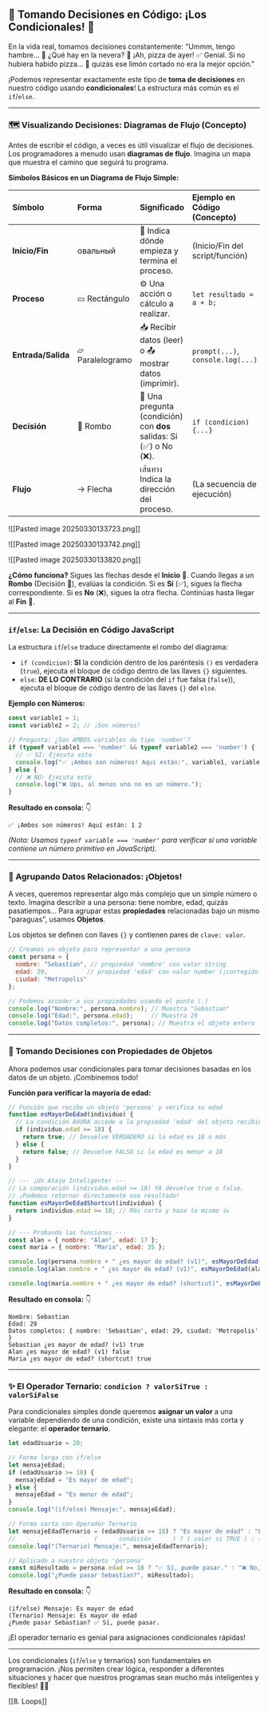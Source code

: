 
## 🤔 Tomando Decisiones en Código: ¡Los Condicionales! 🚦

En la vida real, tomamos decisiones constantemente: "Ummm, tengo hambre... 🍕 ¿Qué hay en la nevera? 🤔 ¡Ah, pizza de ayer! ✅ Genial. Si no hubiera habido pizza... 🍋 quizás ese limón cortado no era la mejor opción."

¡Podemos representar exactamente este tipo de **toma de decisiones** en nuestro código usando **condicionales**! La estructura más común es el `if`/`else`.

---

### 🗺️ Visualizando Decisiones: Diagramas de Flujo (Concepto)

Antes de escribir el código, a veces es útil visualizar el flujo de decisiones. Los programadores a menudo usan **diagramas de flujo**. Imagina un mapa que muestra el camino que seguirá tu programa.

**Símbolos Básicos en un Diagrama de Flujo Simple:**

| Símbolo        | Forma        | Significado                                      | Ejemplo en Código (Concepto) |
| :------------- | :----------- | :----------------------------------------------- | :--------------------------- |
| **Inicio/Fin** |  овальный       | 🏁 Indica dónde empieza y termina el proceso.     | (Inicio/Fin del script/función) |
| **Proceso**    | ▭ Rectángulo | ⚙️ Una acción o cálculo a realizar.             | `let resultado = a + b;`     |
| **Entrada/Salida** | ▱ Paralelogramo | 📥 Recibir datos (leer) o 📤 mostrar datos (imprimir). | `prompt(...)`, `console.log(...)` |
| **Decisión**   | 💎 Rombo       | 🤔 Una pregunta (condición) con **dos** salidas: Sí (✅) o No (❌). | `if (condicion) {...}`       |
| **Flujo**      | → Flecha     |  เส้นทาง Indica la dirección del proceso.         | (La secuencia de ejecución) |
![[Pasted image 20250330133723.png]]

![[Pasted image 20250330133742.png]]

![[Pasted image 20250330133820.png]]

**¿Cómo funciona?** Sigues las flechas desde el **Inicio** 🏁. Cuando llegas a un **Rombo** (Decisión 💎), evalúas la condición. Si es **Sí** (✅), sigues la flecha correspondiente. Si es **No** (❌), sigues la otra flecha. Continúas hasta llegar al **Fin** 🏁.

---

### `if`/`else`: La Decisión en Código JavaScript

La estructura `if`/`else` traduce directamente el rombo del diagrama:

*   `if (condicion)`: **SI** la condición dentro de los paréntesis `()` es verdadera (`true`), ejecuta el bloque de código dentro de las llaves `{}` siguientes.
*   `else`: **DE LO CONTRARIO** (si la condición del `if` fue falsa (`false`)), ejecuta el bloque de código dentro de las llaves `{}` del `else`.

**Ejemplo con Números:**

```javascript
const variable1 = 1;
const variable2 = 2; // ¡Son números!

// Pregunta: ¿Son AMBOS variables de tipo 'number'?
if (typeof variable1 === 'number' && typeof variable2 === 'number') {
  // ✅ SÍ: Ejecuta esto
  console.log("✅ ¡Ambos son números! Aquí están:", variable1, variable2);
} else {
  // ❌ NO: Ejecuta esto
  console.log("❌ Ups, al menos uno no es un número.");
}
```

**Resultado en consola:** 👇
```
✅ ¡Ambos son números! Aquí están: 1 2
```
*(Nota: Usamos `typeof variable === 'number'` para verificar si una variable contiene un número primitivo en JavaScript).*

---

### 👤 Agrupando Datos Relacionados: ¡Objetos!

A veces, queremos representar algo más complejo que un simple número o texto. Imagina describir a una persona: tiene nombre, edad, quizás pasatiempos... Para agrupar estas **propiedades** relacionadas bajo un mismo "paraguas", usamos **Objetos**.

Los objetos se definen con llaves `{}` y contienen pares de `clave: valor`.

```javascript
// Creamos un objeto para representar a una persona
const persona = {
  nombre: "Sebastian", // propiedad 'nombre' con valor string
  edad: 29,           // propiedad 'edad' con valor number (¡corregido!)
  ciudad: "Metropolis"
};

// Podemos acceder a sus propiedades usando el punto (.)
console.log("Nombre:", persona.nombre); // Muestra "Sebastian"
console.log("Edad:", persona.edad);     // Muestra 29
console.log("Datos completos:", persona); // Muestra el objeto entero
```

---

### 🚦 Tomando Decisiones con Propiedades de Objetos

Ahora podemos usar condicionales para tomar decisiones basadas en los datos de un objeto. ¡Combinemos todo!

**Función para verificar la mayoría de edad:**

```javascript
// Función que recibe un objeto 'persona' y verifica su edad
function esMayorDeEdad(individuo) {
  // La condición AHORA accede a la propiedad 'edad' del objeto recibido
  if (individuo.edad >= 18) {
    return true; // Devuelve VERDADERO si la edad es 18 o más
  } else {
    return false; // Devuelve FALSO si la edad es menor a 18
  }
}

// --- ¡Un Atajo Inteligente! ---
// La comparación (individuo.edad >= 18) YA devuelve true o false.
// ¡Podemos retornar directamente ese resultado!
function esMayorDeEdadShortcut(individuo) {
  return individuo.edad >= 18; // Más corto y hace lo mismo 👍
}

// --- Probando las funciones ---
const alan = { nombre: "Alan", edad: 17 };
const maria = { nombre: "Maria", edad: 35 };

console.log(persona.nombre + " ¿es mayor de edad? (v1)", esMayorDeEdad(persona));          // Usa Sebastian (29) -> true
console.log(alan.nombre + " ¿es mayor de edad? (v1)", esMayorDeEdad(alan));                // Usa Alan (17) -> false

console.log(maria.nombre + " ¿es mayor de edad? (shortcut)", esMayorDeEdadShortcut(maria)); // Usa Maria (35) -> true
```

**Resultado en consola:** 👇
```
Nombre: Sebastian
Edad: 29
Datos completos: { nombre: 'Sebastian', edad: 29, ciudad: 'Metropolis' }
Sebastian ¿es mayor de edad? (v1) true
Alan ¿es mayor de edad? (v1) false
Maria ¿es mayor de edad? (shortcut) true
```

---

### ✨ El Operador Ternario: `condicion ? valorSiTrue : valorSiFalse`

Para condicionales simples donde queremos **asignar un valor** a una variable dependiendo de una condición, existe una sintaxis más corta y elegante: el **operador ternario**.

```javascript
let edadUsuario = 20;

// Forma larga con if/else
let mensajeEdad;
if (edadUsuario >= 18) {
  mensajeEdad = "Es mayor de edad";
} else {
  mensajeEdad = "Es menor de edad";
}
console.log("(if/else) Mensaje:", mensajeEdad);

// Forma corta con Operador Ternario
let mensajeEdadTernario = (edadUsuario >= 18) ? "Es mayor de edad" : "Es menor de edad";
//                      (      condición      ) ? ( valor si TRUE ) : ( valor si FALSE )
console.log("(Ternario) Mensaje:", mensajeEdadTernario);

// Aplicado a nuestro objeto 'persona'
const miResultado = persona.edad >= 18 ? "✅ Sí, puede pasar." : "❌ No, muy joven.";
console.log("¿Puede pasar Sebastian?", miResultado);
```

**Resultado en consola:** 👇
```
(if/else) Mensaje: Es mayor de edad
(Ternario) Mensaje: Es mayor de edad
¿Puede pasar Sebastian? ✅ Sí, puede pasar.
```

¡El operador ternario es genial para asignaciones condicionales rápidas!

---

Los condicionales (`if`/`else` y ternarios) son fundamentales en programación. ¡Nos permiten crear lógica, responder a diferentes situaciones y hacer que nuestros programas sean mucho más inteligentes y flexibles! 🧠💡

[[8. Loops]]
